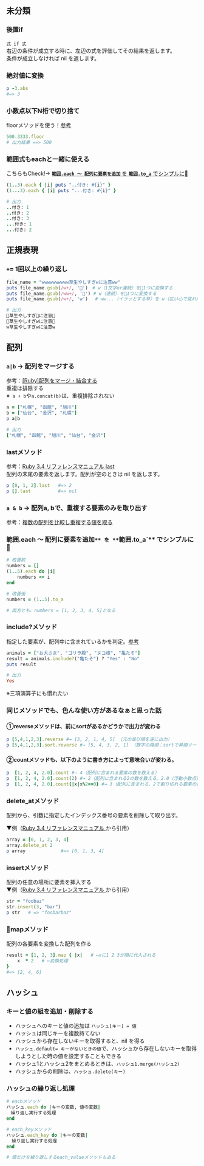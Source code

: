 ## 未分類


### 後置if
`式 if 式`  
右辺の条件が成立する時に、左辺の式を評価してその結果を返します。  
条件が成立しなければ nil を返します。  

### 絶対値に変換
```rb
p -3.abs
#=> 3
```

### 小数点以下N桁で切り捨て
floorメソッドを使う！[参考](https://qiita.com/tomokichi_ruby/items/e94a7336585f72b8a594#%E5%B0%8F%E6%95%B0%E7%82%B9%E4%BB%A5%E4%B8%8Bn%E6%A1%81%E3%81%A7%E5%88%87%E3%82%8A%E6%8D%A8%E3%81%A6)  
```rb
500.3333.floor
# 出力結果 ==> 500
```

### 範囲式もeachと一緒に使える
こちらもCheck!→ [**`範囲.each ～ 配列に要素を追加`** を **`範囲.to_a`** でシンプルに🌟](./01_ruby_basics.md#範囲each--配列に要素を追加-を-範囲to_a-でシンプルに)
```rb
(1..3).each { |i| puts "..付き: #{i}" }
(1...3).each { |i| puts "...付き: #{i}" }

# 出力
..付き: 1
..付き: 2
..付き: 3
...付き: 1
...付き: 2
```

## 正規表現
### `+`= 1回以上の繰り返し
```rb
file_name = "wwwwwwwwww草生やしすぎwに注意ww"
puts file_name.gsub(/w+/, '🫶')　# w（1文字or連続）を🫶1つに変換する
puts file_name.gsub(/ww+/, '🫶') # w（連続）を🫶1つに変換する
puts file_name.gsub(/w+/, 'w')　 # ww...（イラッとする草）を w（広い心で見れば許せる草）に変換する

# 出力
🫶草生やしすぎ🫶に注意🫶
🫶草生やしすぎwに注意🫶
w草生やしすぎwに注意w
```


## 配列
### `a|b` → 配列をマージする
参考：[[Ruby]配列をマージ・結合する](https://qiita.com/kenbu/items/68e230ae6e1f7b80c778)  
重複は排除する  
※` a + b`や`a.concat(b)`は、重複排除されない
```rb
a = ["札幌", "函館", "旭川"]
b = ["仙台", "金沢", "札幌"]
p a|b

# 出力
["札幌", "函館", "旭川", "仙台", "金沢"]
```

### lastメソッド
参考：[Ruby 3.4 リファレンスマニュアル last](https://docs.ruby-lang.org/ja/latest/method/Array/i/last.html)  
配列の末尾の要素を返します。配列が空のときは nil を返します。
```rb
p [0, 1, 2].last   #=> 2
p [].last          #=> nil
```
### `a & b` → 配列a, bで、重複する要素のみを取り出す
参考：[複数の配列を比較し重複する値を取る](https://qiita.com/tomomomo1217/items/c8a2db5bbcdccdb20690)

### 範囲.each ～ 配列に要素を追加`** を **`範囲.to_a`** でシンプルに🌟
```rb
# 改善前
numbers = []
(1..5).each do |i|
    numbers << i
end

# 改善後
numbers = (1..5).to_a

# 両方とも、numbers = [1, 2, 3, 4, 5]となる
```

### include?メソッド
指定した要素が、配列中に含まれているかを判定。[参考](https://qiita.com/mr0216/items/e3037408d0676e53481c)  
```rb
animals = ["お犬さま", "ゴリラ殿", "ヌコ様", "亀たそ"]
result = animals.include?("亀たそ") ? "Yes" : "No"
puts result

# 出力
Yes
```
※三項演算子にも慣れたい

### 同じメソッドでも、色んな使い方があるなぁと思った話
#### ①reverseメソッドは、前にsortがあるかどうかで出力が変わる
```rb
p [5,4,1,2,3].reverse #→ [3, 2, 1, 4, 5] （元の並び順を逆に出力）
p [5,4,1,2,3].sort.reverse #→ [5, 4, 3, 2, 1] （数字の降順：sortで昇順ソートした後、reverseで要素の順序を逆転するため、結果的に降順ソートになる。）
```
#### ②countメソッドも、以下のように書き方によって意味合いが変わる。
```rb
p  [1, 2, 4, 2.0].count #→ 4（配列に含まれる要素の数を数える）
p  [1, 2, 4, 2.0].count(2) #→ 2（配列に含まれる2の数を数える。2.0（浮動小数点数）は異なる値として扱う）
p  [1, 2, 4, 2.0].count{|x|x%2==0} #→ 3（配列に含まれる、2で割り切れる要素の数を数える）
```
### delete_atメソッド
配列から、引数に指定したインデックス番号の要素を削除して取り出す。  
  
▼例（[Ruby 3.4 リファレンスマニュアル ](https://docs.ruby-lang.org/ja/latest/method/Array/i/delete_at.html)から引用）
```rb
array = [0, 1, 2, 3, 4]
array.delete_at 2
p array             #=> [0, 1, 3, 4]
```
### insertメソッド
配列の任意の場所に要素を挿入する  
▼例（[Ruby 3.4 リファレンスマニュアル ](https://docs.ruby-lang.org/ja/latest/method/String/i/insert.html)から引用）
```rb
str = "foobaz"
str.insert(3, "bar")
p str   # => "foobarbaz"
```

### 📝mapメソッド
配列の各要素を変換した配列を作る

```rb
result = [1, 2, 3].map { |x|   # ←xに1 2 3が順に代入される
    x  * 2   # ←変換処理
}
#=> [2, 4, 6]
```

## ハッシュ
### キーと値の組を追加・削除する
- ハッシュへのキーと値の追加は `ハッシュ[キー] = 値`
- ハッシュは同じキーを複数持てない
- ハッシュから存在しないキーを取得すると、nil を得る
- `ハッシュ.default= キーがないときの値`で、ハッシュから存在しないキーを取得しようとした時の値を設定することもできる
- ハッシュ1とハッシュ2をまとめるときは、`ハッシュ1.merge(ハッシュ2)`
- ハッシュからの削除は、`ハッシュ.delete(キー)`

### ハッシュの繰り返し処理
```rb
# eachメソッド
ハッシュ.each do |キーの変数, 値の変数|
　繰り返し実行する処理
end

# each_keyメソッド
ハッシュ.each_key do |キーの変数|
  繰り返し実行する処理
end

# 値だけを繰り返しするeach_valueメソッドもある
```
